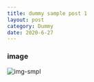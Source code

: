 ```yaml
---
title: dummy sample post 1
layout: post
category: Dummy
date: 2020-6-27
---
```


### image
![img-smpl]({{site.url}}{{site.baseurl}}{{site.assets_path}}/img/img-sample.jpg)